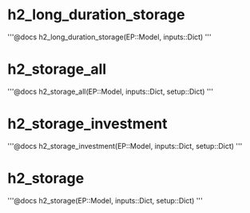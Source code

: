 # h2_long_duration_storage
'''@docs
h2_long_duration_storage(EP::Model, inputs::Dict)
'''

# h2_storage_all
'''@docs
h2_storage_all(EP::Model, inputs::Dict, setup::Dict)
'''

# h2_storage_investment
'''@docs
h2_storage_investment(EP::Model, inputs::Dict, setup::Dict)
'''

# h2_storage
'''@docs
h2_storage(EP::Model, inputs::Dict, setup::Dict)
'''

